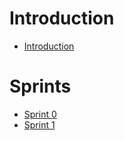 # Introduction

* [Introduction](https://github.com/DaanMth/CesbitPortfolio/wiki/Home)

# Sprints

* [Sprint 0](https://github.com/DaanMth/CesbitPortfolio/wiki/Sprint-0)
* [Sprint 1](https://github.com/DaanMth/CesbitPortfolio/wiki/Sprint-1)